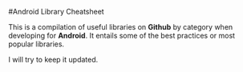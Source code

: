 #Android  Library Cheatsheet

This is a compilation of useful libraries on **Github** by category when developing for **Android**. It entails some of the best practices or most popular libraries.

I will try to keep it updated.


